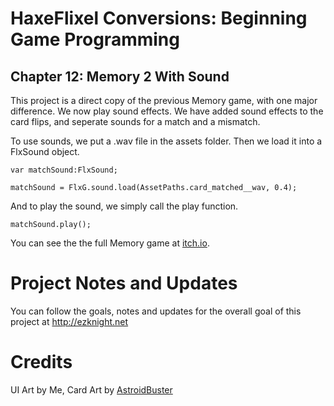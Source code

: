# HaxeFlixel Conversions: Beginning Game Programming
## Chapter 12: Memory 2 With Sound

This project is a direct copy of the previous Memory game, with one major difference. We now play sound effects. We have added sound effects to the card flips, and seperate sounds for a match and a mismatch. 

To use sounds, we put a .wav file in the assets folder. Then we load it into a FlxSound object.

```
var matchSound:FlxSound;

matchSound = FlxG.sound.load(AssetPaths.card_matched__wav, 0.4);
```

And to play the sound, we simply call the play function.

```
matchSound.play();
```

You can see the the full Memory game at [itch.io](https://heroofdermwood.itch.io/bgp-memory-example).

# Project Notes and Updates
You can follow the goals, notes and updates for the overall goal of this project at  http://ezknight.net

# Credits
UI Art by Me, Card Art by [AstroidBuster](http://alex.ezknight.net)